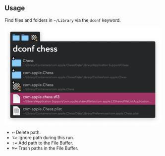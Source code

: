 ## Usage

Find files and folders in `~/Library` via the `dconf` keyword.

![Alfred search for dconf chess](images/dconf.png)

* <kbd>↩</kbd> Delete path.
* <kbd>⌥</kbd><kbd>↩</kbd> Ignore path during this run.
* <kbd>⇧</kbd><kbd>↩</kbd> Add path to the File Buffer.
* <kbd>⌘</kbd><kbd>↩</kbd> Trash paths in the File Buffer.
